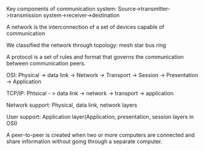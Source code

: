 Key components of communication system: Source->transmitter->transmission system->receiver->destination

A network is the interconnection of a set of devices capable of communication

We classified the network through topology: mesh star bus ring

A protocol is a set of rules and format that governs the communication between communication peers.

OSI: Physical -> data link -> Network -> Transport -> Session -> Presentation -> Application

TCP/IP: Phtsical - > data link -> network -> transport -> application

Network support: Physical, data link, network layers

User support: Application layer(Application, presentation, session layers in OSI)

A peer-to-peer is created when two or more computers are connected and share information without going through a separate computer.
